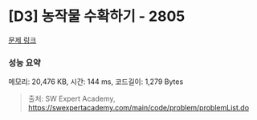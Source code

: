 # [D3] 농작물 수확하기 - 2805 

[문제 링크](https://swexpertacademy.com/main/code/problem/problemDetail.do?contestProbId=AV7GLXqKAWYDFAXB) 

### 성능 요약

메모리: 20,476 KB, 시간: 144 ms, 코드길이: 1,279 Bytes



> 출처: SW Expert Academy, https://swexpertacademy.com/main/code/problem/problemList.do